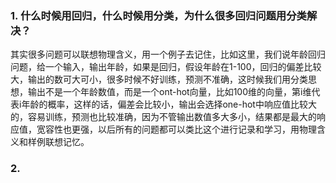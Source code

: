 ### 1. 什么时候用回归，什么时候用分类，为什么很多回归问题用分类解决？

其实很多问题可以联想物理含义，用一个例子去记住，比如这里，我们说年龄回归问题，给一个输入，输出年龄，如果是回归，假设年龄在1-100，回归的偏差比较大，输出的数可大可小，很多时候不好训练，预测不准确，这时候我们用分类思想，输出不是一个年龄数值，而是一个ont-hot向量，比如100维的向量，第i维代表i年龄的概率，这样的话，偏差会比较小，输出会选择one-hot中响应值比较大的，容易训练，预测也比较准确，因为不管输出数值多大多小，结果都是最大的响应值，宽容性也更强，以后所有的问题都可以类比这个进行记录和学习，用物理含义和样例联想记忆。

### 2.  

